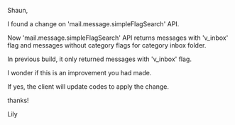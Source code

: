 Shaun,

I found a change on 'mail.message.simpleFlagSearch' API.

Now 'mail.message.simpleFlagSearch' API returns messages with 'v_inbox' flag and messages without category flags for category inbox folder. 

In previous build, it only returned messages with 'v_inbox' flag.

I wonder if this is an improvement you had made.

If yes, the client will update codes to apply the change.


thanks!

Lily
